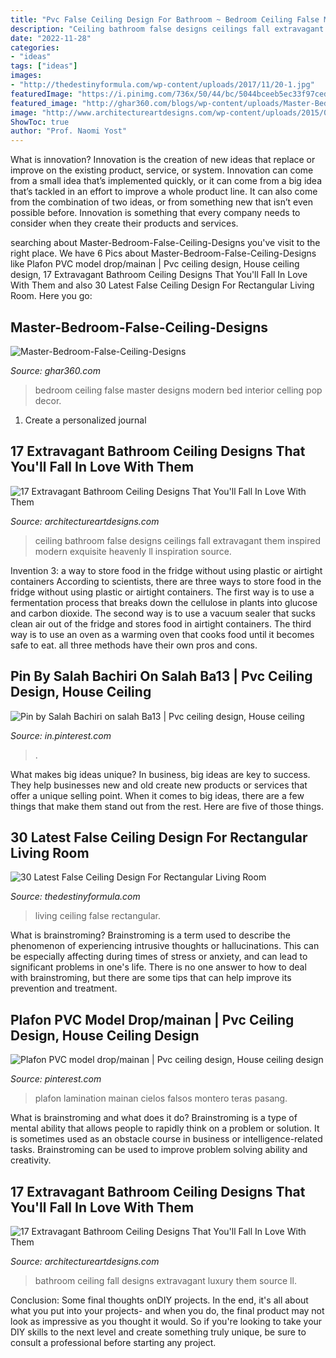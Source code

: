 ```yaml
---
title: "Pvc False Ceiling Design For Bathroom ~ Bedroom Ceiling False Master Designs Modern Bed Interior Celling Pop Decor"
description: "Ceiling bathroom false designs ceilings fall extravagant them inspired modern exquisite heavenly ll inspiration source"
date: "2022-11-28"
categories:
- "ideas"
tags: ["ideas"]
images:
- "http://thedestinyformula.com/wp-content/uploads/2017/11/20-1.jpg"
featuredImage: "https://i.pinimg.com/736x/50/44/bc/5044bceeb5ec33f97ced8fa42cd33d47.jpg"
featured_image: "http://ghar360.com/blogs/wp-content/uploads/Master-Bedroom-False-Ceiling-Designs.jpg"
image: "http://www.architectureartdesigns.com/wp-content/uploads/2015/06/11101-630x455.jpg"
ShowToc: true
author: "Prof. Naomi Yost"
---
```



What is innovation?
Innovation is the creation of new ideas that replace or improve on the existing product, service, or system. Innovation can come from a small idea that’s implemented quickly, or it can come from a big idea that’s tackled in an effort to improve a whole product line. It can also come from the combination of two ideas, or from something new that isn’t even possible before. Innovation is something that every company needs to consider when they create their products and services.

	

		
searching about Master-Bedroom-False-Ceiling-Designs you've visit to the right place. We have 6 Pics about Master-Bedroom-False-Ceiling-Designs like Plafon PVC model drop/mainan | Pvc ceiling design, House ceiling design, 17 Extravagant Bathroom Ceiling Designs That You&#039;ll Fall In Love With Them and also 30 Latest False Ceiling Design For Rectangular Living Room. Here you go:
		
    
## Master-Bedroom-False-Ceiling-Designs

<img loading=lazy src="http://ghar360.com/blogs/wp-content/uploads/Master-Bedroom-False-Ceiling-Designs.jpg" onerror="this.onerror=null;this.src='https://tse4.mm.bing.net/th?id=OIP.C33GXW5pEMTOILRKn9cc2wHaFj&amp;pid=15.1';" alt="Master-Bedroom-False-Ceiling-Designs">

_Source: ghar360.com_

>bedroom ceiling false master designs modern bed interior celling pop decor. 

	

1. Create a personalized journal

    
## 17 Extravagant Bathroom Ceiling Designs That You&#039;ll Fall In Love With Them

<img loading=lazy src="http://www.architectureartdesigns.com/wp-content/uploads/2015/06/11101-630x455.jpg" onerror="this.onerror=null;this.src='https://tse3.mm.bing.net/th?id=OIP.qz-FBFLDtn66xCEpCTaHXwHaFW&amp;pid=15.1';" alt="17 Extravagant Bathroom Ceiling Designs That You&#039;ll Fall In Love With Them">

_Source: architectureartdesigns.com_

>ceiling bathroom false designs ceilings fall extravagant them inspired modern exquisite heavenly ll inspiration source. 

	

Invention 3: a way to store food in the fridge without using plastic or airtight containers
According to scientists, there are three ways to store food in the fridge without using plastic or airtight containers. The first way is to use a fermentation process that breaks down the cellulose in plants into glucose and carbon dioxide. The second way is to use a vacuum sealer that sucks clean air out of the fridge and stores food in airtight containers. The third way is to use an oven as a warming oven that cooks food until it becomes safe to eat. all three methods have their own pros and cons.

    
## Pin By Salah Bachiri On Salah Ba13 | Pvc Ceiling Design, House Ceiling

<img loading=lazy src="https://i.pinimg.com/originals/6b/d6/e6/6bd6e6ca7901a6d363f9d80fbd977e6e.jpg" onerror="this.onerror=null;this.src='https://tse2.mm.bing.net/th?id=OIP.uApMCJVX3tlh82XHTtqAagHaJ4&amp;pid=15.1';" alt="Pin by Salah Bachiri on salah Ba13 | Pvc ceiling design, House ceiling">

_Source: in.pinterest.com_

>. 

	

What makes big ideas unique?
In business, big ideas are key to success. They help businesses new and old create new products or services that offer a unique selling point. When it comes to big ideas, there are a few things that make them stand out from the rest. Here are five of those things.

    
## 30 Latest False Ceiling Design For Rectangular Living Room

<img loading=lazy src="http://thedestinyformula.com/wp-content/uploads/2017/11/20-1.jpg" onerror="this.onerror=null;this.src='https://tse1.mm.bing.net/th?id=OIP.2ZKj-lmiuUEQHLuQUae6kgHaE0&amp;pid=15.1';" alt="30 Latest False Ceiling Design For Rectangular Living Room">

_Source: thedestinyformula.com_

>living ceiling false rectangular. 

	

What is brainstroming?
Brainstroming is a term used to describe the phenomenon of experiencing intrusive thoughts or hallucinations. This can be especially affecting during times of stress or anxiety, and can lead to significant problems in one's life. There is no one answer to how to deal with brainstroming, but there are some tips that can help improve its prevention and treatment.

    
## Plafon PVC Model Drop/mainan | Pvc Ceiling Design, House Ceiling Design

<img loading=lazy src="https://i.pinimg.com/736x/50/44/bc/5044bceeb5ec33f97ced8fa42cd33d47.jpg" onerror="this.onerror=null;this.src='https://tse1.mm.bing.net/th?id=OIP.xLGnoW_tY-jzmbLNuwFuiQHaJ3&amp;pid=15.1';" alt="Plafon PVC model drop/mainan | Pvc ceiling design, House ceiling design">

_Source: pinterest.com_

>plafon lamination mainan cielos falsos montero teras pasang. 

	

What is brainstroming and what does it do?
Brainstroming is a type of mental ability that allows people to rapidly think on a problem or solution. It is sometimes used as an obstacle course in business or intelligence-related tasks. Brainstroming can be used to improve problem solving ability and creativity.

    
## 17 Extravagant Bathroom Ceiling Designs That You&#039;ll Fall In Love With Them

<img loading=lazy src="http://www.architectureartdesigns.com/wp-content/uploads/2015/06/1461-630x439.jpg" onerror="this.onerror=null;this.src='https://tse3.mm.bing.net/th?id=OIP.h4ZWhNUMmVgVUJ3Y32cDLQHaFK&amp;pid=15.1';" alt="17 Extravagant Bathroom Ceiling Designs That You&#039;ll Fall In Love With Them">

_Source: architectureartdesigns.com_

>bathroom ceiling fall designs extravagant luxury them source ll. 

	

Conclusion: Some final thoughts onDIY projects.
In the end, it's all about what you put into your projects- and when you do, the final product may not look as impressive as you thought it would. So if you're looking to take your DIY skills to the next level and create something truly unique, be sure to consult a professional before starting any project.

